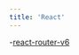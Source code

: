 ```yaml
---
title: 'React'
---
```


-[react-router-v6](https://reactrouter.com/docs/en/v6/getting-started/overview)